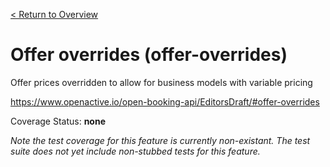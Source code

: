 [< Return to Overview](../../README.md)
# Offer overrides (offer-overrides)

Offer prices overridden to allow for business models with variable pricing


https://www.openactive.io/open-booking-api/EditorsDraft/#offer-overrides

Coverage Status: **none**


*Note the test coverage for this feature is currently non-existant. The test suite does not yet include non-stubbed tests for this feature.*



